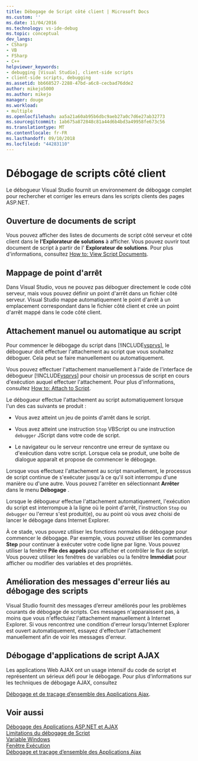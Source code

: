 ```yaml
---
title: Débogage de Script côté client | Microsoft Docs
ms.custom: ''
ms.date: 11/04/2016
ms.technology: vs-ide-debug
ms.topic: conceptual
dev_langs:
- CSharp
- VB
- FSharp
- C++
helpviewer_keywords:
- debugging [Visual Studio], client-side scripts
- client-side scripts, debugging
ms.assetid: bb668527-2288-47bd-a6c8-cecbad76dde2
author: mikejo5000
ms.author: mikejo
manager: douge
ms.workload:
- multiple
ms.openlocfilehash: aa5a21a60ab95b6dbc9aeb27a0c7d6e27ab32773
ms.sourcegitcommit: 1ab675a872848c81a44d6b4bd3a49958fe673c56
ms.translationtype: MT
ms.contentlocale: fr-FR
ms.lasthandoff: 09/10/2018
ms.locfileid: "44283110"
---
```

# <a name="client-side-script-debugging"></a>Débogage de scripts côté client
Le débogueur Visual Studio fournit un environnement de débogage complet pour rechercher et corriger les erreurs dans les scripts clients des pages ASP.NET.  
  
## <a name="opening-script-documents"></a>Ouverture de documents de script  
Vous pouvez afficher des listes de documents de script côté serveur et côté client dans le **l’Explorateur de solutions** à afficher. Vous pouvez ouvrir tout document de script à partir de l' **Explorateur de solutions**. Pour plus d'informations, consultez [How to: View Script Documents](../debugger/how-to-view-script-documents.md).  
  
## <a name="breakpoint-mapping"></a>Mappage de point d'arrêt  
 Dans Visual Studio, vous ne pouvez pas déboguer directement le code côté serveur, mais vous pouvez définir un point d'arrêt dans un fichier côté serveur. Visual Studio mappe automatiquement le point d'arrêt à un emplacement correspondant dans le fichier côté client et crée un point d'arrêt mappé dans le code côté client.  
  
## <a name="manually-or-automatically-attaching-to-script"></a>Attachement manuel ou automatique au script  
 Pour commencer le débogage du script dans [!INCLUDE[vsprvs](../code-quality/includes/vsprvs_md.md)], le débogueur doit effectuer l'attachement au script que vous souhaitez déboguer. Cela peut se faire manuellement ou automatiquement.  
  
 Vous pouvez effectuer l'attachement manuellement à l'aide de l'interface de débogueur [!INCLUDE[vsprvs](../code-quality/includes/vsprvs_md.md)] pour choisir un processus de script en cours d'exécution auquel effectuer l'attachement. Pour plus d'informations, consultez [How to: Attach to Script](../debugger/how-to-attach-to-script.md).  
  
 Le débogueur effectue l'attachement au script automatiquement lorsque l'un des cas suivants se produit :  
  
-   Vous avez atteint un jeu de points d'arrêt dans le script.  
  
-   Vous avez atteint une instruction `Stop` VBScript ou une instruction `debugger` JScript dans votre code de script.  
  
-   Le navigateur ou le serveur rencontre une erreur de syntaxe ou d'exécution dans votre script. Lorsque cela se produit, une boîte de dialogue apparaît et propose de commencer le débogage.  
  
 Lorsque vous effectuez l'attachement au script manuellement, le processus de script continue de s'exécuter jusqu'à ce qu'il soit interrompu d'une manière ou d'une autre. Vous pouvez l'arrêter en sélectionnant **Arrêter** dans le menu **Débogage** .  
  
 Lorsque le débogueur effectue l'attachement automatiquement, l'exécution du script est interrompue à la ligne où le point d'arrêt, l'instruction `Stop` ou `debugger` ou l'erreur s'est produit(e), ou au point où vous avez choisi de lancer le débogage dans Internet Explorer.  
  
 À ce stade, vous pouvez utiliser les fonctions normales de débogage pour commencer le débogage. Par exemple, vous pouvez utiliser les commandes **Step** pour continuer à exécuter votre code ligne par ligne. Vous pouvez utiliser la fenêtre **Pile des appels** pour afficher et contrôler le flux de script. Vous pouvez utiliser les fenêtres de variables ou la fenêtre **Immédiat** pour afficher ou modifier des variables et des propriétés.  
  
## <a name="enhanced-error-messages-for-script-debugging"></a>Amélioration des messages d'erreur liés au débogage des scripts  
 Visual Studio fournit des messages d’erreur améliorés pour les problèmes courants de débogage de scripts. Ces messages n'apparaissent pas, à moins que vous n'effectuiez l'attachement manuellement à Internet Explorer. Si vous rencontrez une condition d'erreur lorsqu'Internet Explorer est ouvert automatiquement, essayez d'effectuer l'attachement manuellement afin de voir les messages d'erreur.  
  
## <a name="debugging-ajax-script-applications"></a>Débogage d'applications de script AJAX  
 Les applications Web AJAX ont un usage intensif du code de script et représentent un sérieux défi pour le débogage. Pour plus d'informations sur les techniques de débogage AJAX, consultez  
  
 [Débogage et de traçage d’ensemble des Applications Ajax](https://msdn.microsoft.com/Library/92684ea0-7bb4-4a34-9203-3aa6394ce375).  
  
## <a name="see-also"></a>Voir aussi  
 [Débogage des Applications ASP.NET et AJAX](../debugger/debugging-aspnet-and-ajax-applications.md)   
 [Limitations du débogage de Script](../debugger/limitations-on-script-debugging.md)   
 [Variable Windows](../debugger/debugger-windows.md)   
 [Fenêtre Exécution](../ide/reference/immediate-window.md)   
 [Débogage et traçage d’ensemble des Applications Ajax](https://msdn.microsoft.com/Library/92684ea0-7bb4-4a34-9203-3aa6394ce375)
